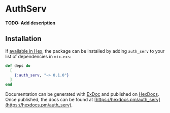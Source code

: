 # AuthServ

**TODO: Add description**

## Installation

If [available in Hex](https://hex.pm/docs/publish), the package can be installed
by adding `auth_serv` to your list of dependencies in `mix.exs`:

```elixir
def deps do
  [
    {:auth_serv, "~> 0.1.0"}
  ]
end
```

Documentation can be generated with [ExDoc](https://github.com/elixir-lang/ex_doc)
and published on [HexDocs](https://hexdocs.pm). Once published, the docs can
be found at [https://hexdocs.pm/auth_serv](https://hexdocs.pm/auth_serv).

